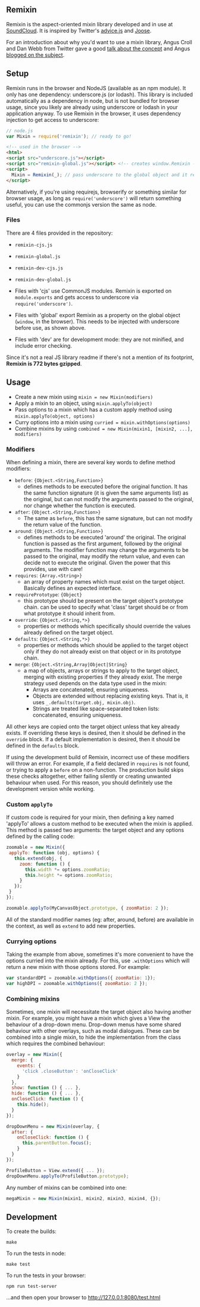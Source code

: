 ## Remixin

Remixin is the aspect-oriented mixin library developed and in use at [SoundCloud][soundcloud]. It is inspired by Twitter's [advice.js][advice] and [Joose][joose].

For an introduction about why you'd want to use a mixin library, Angus Croll and Dan Webb from Twitter gave a good [talk about the concept][slides] and Angus [blogged on the subject][blog].

## Setup

Remixin runs in the browser and NodeJS (available as an npm module). It only has one dependency: underscore.js (or lodash). This library is included automatically as a dependency in node, but is not bundled for browser usage, since you likely are already using underscore or lodash in your application anyway. To use Remixin in the browser, it uses dependency injection to get access to underscore:

```javascript
// node.js
var Mixin = require('remixin'); // ready to go!
```

```html
<!-- used in the browser -->
<html>
<script src="underscore.js"></script>
<script src="remixin-global.js"></script> <!-- creates window.Remixin -->
<script>
  Mixin = Remixin(_); // pass underscore to the global object and it returns the class ready to go.
</script>
```

Alternatively, if you're using requirejs, browserify or something similar for browser usage, as long as `require('underscore')` will return something useful, you can use the commonjs version the same as node.

### Files

There are 4 files provided in the repository:

- `remixin-cjs.js`
- `remixin-global.js`
- `remixin-dev-cjs.js`
- `remixin-dev-global.js`

- Files with 'cjs' use CommonJS modules. Remixin is exported on `module.exports` and gets access to underscore via `require('underscore')`.
- Files with 'global' export Remixin as a property on the global object (`window`, in the browser). This needs to be injected with underscore before use, as shown above.
- Files with 'dev' are for development mode: they are not minified, and include error checking.

Since it's not a real JS library readme if there's not a mention of its footprint, **Remixin is 772 bytes gzipped**.

## Usage

- Create a new mixin using `mixin = new Mixin(modifiers)`
- Apply a mixin to an object, using `mixin.applyTo(object)`
- Pass options to a mixin which has a custom apply method using `mixin.applyTo(object, options)`
- Curry options into a mixin using `curried = mixin.withOptions(options)`
- Combine mixins by using `combined = new Mixin(mixin1, [mixin2, ...], modifiers)`

### Modifiers

When defining a mixin, there are several key words to define method modifiers:

- `before`: `{Object.<String,Function>}`
  - defines methods to be executed before the original function. It has the same function signature (it is given the
    same arguments list) as the original, but can not modify the arguments passed to the original, nor change whether
    the function is executed.
- `after`: `{Object.<String,Function>}`
  - The same as `before`, this has the same signature, but can not modify the return value of the function.
- `around`: `{Object.<String,Function>}`
  - defines methods to be executed 'around' the original. The original function is passed as the first argument,
    followed by the original arguments. The modifier function may change the arguments to be passed to the original,
    may modify the return value, and even can decide not to execute the original. Given the power that this provides,
    use with care!
- `requires`: `{Array.<String>}`
  - an array of property names which must exist on the target object. Basically defines an expected interface.
- `requirePrototype`: `{Object}`
  - this prototype should be present on the target object's prototype chain. can be used to specify what 'class'
    target should be or from what prototype it should inherit from.
- `override`: `{Object.<String,*>}`
  - properties or methods which specifically should override the values already defined on the target object.
- `defaults`: `{Object.<String,*>}`
  - properties or methods which should be applied to the target object only if they do not already exist on that
    object or in its prototype chain.
- `merge`: `{Object.<String,Array|Object|String}`
  - a map of objects, arrays or strings to apply to the target object, merging with existing properties if they already
    exist. The merge strategy used depends on the data type used in the mixin:
    - Arrays are concatenated, ensuring uniqueness.
    - Objects are extended without replacing existing keys. That is, it uses `_.defaults(target.obj, mixin.obj)`.
    - Strings are treated like space-separated token lists: concatenated, ensuring uniqueness.

All other keys are copied onto the target object unless that key already exists. If overriding these keys is desired,
then it should be defined in the `override` block. If a default implementation is desired, then it should be defined in
the `defaults` block.

If using the development build of Remixin, incorrect use of these modifiers will throw an error. For example, if a
field declared in `requires` is not found, or trying to apply a `before` on a non-function. The production build skips
these checks altogether, either failing silently or creating unwanted behaviour when used. For this reason, you should
definitely use the development version while working.

### Custom `applyTo`

If custom code is required for your mixin, then defining a key named 'applyTo' allows a custom method to be executed
when the mixin is applied. This method is passed two arguments: the target object and any options defined by the
calling code:

```javascript
zoomable = new Mixin({
 applyTo: function (obj, options) {
   this.extend(obj, {
     zoom: function () {
       this.width *= options.zoomRatio;
       this.height *= options.zoomRatio;
     }
   });
 }
});

zoomable.applyTo(MyCanvasObject.prototype, { zoomRatio: 2 });
```

All of the standard modifier names (eg: after, around, before) are available in the context, as well as `extend` to add
new properties.

### Currying options

Taking the example from above, sometimes it's more convenient to have the options curried into the mixin already. For
this, use `.withOptions` which will return a new mixin with those options stored. For example:

```js
var standardDPI = zoomable.withOptions({ zoomRatio: 1});
var highDPI = zoomable.withOptions({ zoomRatio: 2 });
```

### Combining mixins

Sometimes, one mixin will necessitate the target object also having another mixin. For example, you might have a mixin
which gives a View the behaviour of a drop-down menu. Drop-down menus have some shared behaviour with other overlays,
such as modal dialogues. These can be combined into a single mixin, to hide the implementation from the class which
requires the combined behaviour:

```javascript
overlay = new Mixin({
  merge: {
    events: {
      'click .closeButton': 'onCloseClick'
    }
  },
  show: function () { ... },
  hide: function () { ... },
  onCloseClick: function () {
    this.hide();
  }
});

dropDownMenu = new Mixin(overlay, {
  after: {
    onCloseClick: function () {
      this.parentButton.focus();
    }
  }
});

ProfileButton = View.extend({ ... });
dropDownMenu.applyTo(ProfileButton.prototype);
```

Any number of mixins can be combined into one:

```javascript
megaMixin = new Mixin(mixin1, mixin2, mixin3, mixin4, {});
```

## Development

To create the builds:

```shell
make
```

To run the tests in node:

```shell
make test
```

To run the tests in your browser:

```shell
npm run test-server
```

...and then open your browser to http://127.0.0.1:8080/test.html

[advice]: https://github.com/flightjs/flight/blob/master/lib/advice.js
[blog]: https://javascriptweblog.wordpress.com/2011/05/31/a-fresh-look-at-javascript-mixins/
[joose]: http://joose.it/
[slides]: https://speakerdeck.com/anguscroll/how-we-learned-to-stop-worrying-and-love-javascript
[soundcloud]: https://soundcloud.com
